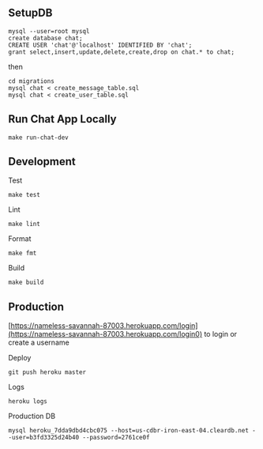 ## SetupDB

```
mysql --user=root mysql
create database chat;
CREATE USER 'chat'@'localhost' IDENTIFIED BY 'chat';
grant select,insert,update,delete,create,drop on chat.* to chat;
```

then

```
cd migrations
mysql chat < create_message_table.sql
mysql chat < create_user_table.sql
```

## Run Chat App Locally
```
make run-chat-dev
```

## Development

Test
```
make test
```
Lint
```
make lint
```
Format
```
make fmt
```
Build
```
make build
```

## Production
[https://nameless-savannah-87003.herokuapp.com/login](https://nameless-savannah-87003.herokuapp.com/login0) to login or create a username

Deploy

```
git push heroku master
```
Logs
```
heroku logs
```
Production DB
```
mysql heroku_7dda9dbd4cbc075 --host=us-cdbr-iron-east-04.cleardb.net --user=b3fd3325d24b40 --password=2761ce0f
```

